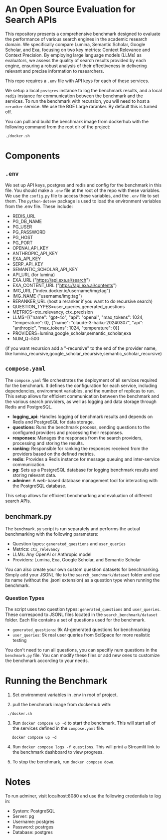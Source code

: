 # An Open Source Evaluation for Search APIs

This repository presents a comprehensive benchmark designed to evaluate the performance of various search engines in the academic research domain. We specifically compare Lumina, Semantic Scholar, Google Scholar, and Exa, focusing on two key metrics: Context Relevance and Context Precision. By employing large language models (LLMs) as evaluators, we assess the quality of search results provided by each engine, ensuring a robust analysis of their effectiveness in delivering relevant and precise information to researchers.

This repo requires a `.env` file with API keys for each of these services. 

We setup a local `postgres` instance to log the benchmark results, and a local `redis` instance for communication between the benchmark and the services. To run the benchmark with recursion, you will need to host a `reranker` service. We use the BGE Large raranker. By default this is turned off. 

You can pull and build the benchmark image from dockerhub with the following command from the root dir of the project:
```
./docker.sh
```
# Components

## `.env`

 We set up API keys, postgres and redis and config for the benchmark in this file. You should make a `.env` file at the root of the repo with these variables. We use the `config.py` file to access these variables, and the `.env` file to set them. The `python-dotenv` package is used to load the environment variables from the .env file. These include:

   - REDIS_URL
   - PG_DB_NAME
   - PG_USER
   - PG_PASSWORD
   - PG_HOST
   - PG_PORT
   - OPENAI_API_KEY
   - ANTHROPIC_API_KEY
   - EXA_API_KEY
   - SERP_API_KEY
   - SEMANTIC_SCHOLAR_API_KEY
   - API_URL (for lumina)
   - EXA_URL ("https://api.exa.ai/search")
   - EXA_CONTENT_URL ("https://api.exa.ai/contents")
   - IMG_URL ("index.docker.io/username/img:tag")
   - IMG_NAME ("username/img:tag")
   - RERANKER_URL (host a reranker if you want to do recursive search)
   - QUESTION_TYPES=user_queries,generated_questions
   - METRICS=ctx_relevancy, ctx_precision
   - LLMS=[{"name": "gpt-4o", "api": "openai", "max_tokens": 1024, "temperature": 0}, {"name": "claude-3-haiku-20240307", "api": "anthropic", "max_tokens": 1024, "temperature": 0}]
   - PROVIDERS=lumina,google_scholar,semantic_scholar,exa
   - NUM_Q=500

   (if you want recursion add a "-recursive" to the end of the provider name, like lumina_recursive,google_scholar_recursive,semantic_scholar_recursive)

## `compose.yaml`

The `compose.yaml` file orchestrates the deployment of all services required for the benchmark. It defines the configuration for each service, including dependencies, environment variables, and the number of replicas to run. This setup allows for efficient communication between the benchmark and the various search providers, as well as logging and data storage through Redis and PostgreSQL.

- **logging_api**: Handles logging of benchmark results and depends on Redis and PostgreSQL for data storage.
- **questions**: Runs the benchmark process, sending questions to the configured providers and processing their responses.
- **responses**: Manages the responses from the search providers, processing and storing the results.
- **ranking**: Responsible for ranking the responses received from the providers based on the defined metrics.
- **redis**: Provides a Redis instance for message queuing and inter-service communication.
- **pg**: Sets up a PostgreSQL database for logging benchmark results and storing relevant data.
- **adminer**: A web-based database management tool for interacting with the PostgreSQL database.

This setup allows for efficient benchmarking and evaluation of different search APIs.
## benchmark.py

The `benchmark.py` script is run separately and performs the actual benchmarking with the following parameters:

- Question types: `generated_questions` and `user_queries` 
- Metrics: `ctx_relevancy`
- LLMs: Any OpenAI or Anthropic model
- Providers: Lumina, Exa, Google Scholar, and Semantic Scholar

You can also create your own custom question datasets for benchmarking. Simply add your JSONL file to the `search_benchmark/dataset` folder and use its name (without the .jsonl extension) as a question type when running the benchmark.

### Question Types

The script uses two question types: `generated_questions` and `user_queries`. These correspond to JSONL files located in the `search_benchmark/dataset` folder. Each file contains a set of questions used for the benchmark.

- `generated_questions`: 9k AI-generated questions for benchmarking
- `user_queries`: 9k real user queries from SciSpace for more realistic testing

You don't need to run all questions, you can specifiy num questions in the `benchmark.py` file.
You can modify these files or add new ones to customize the benchmark according to your needs.

# Running the Benchmark

   1. Set environment variables in .env in root of project.

   2. pull the benchmark image from dockerhub with:
   ```
    ./docker.sh 
   ```
   3. Run `docker compose up -d` to start the benchmark. This will start all of the services defined in the `compose.yaml` file.

   ```
      docker compose up -d 
   ```
   4. Run `docker compose logs -f questions`. This will print a Streamlit link to the benchmark dashboard to view progress.

   5. To stop the benchmark, run `docker compose down`.


# Notes

To run adminer, visit localhost:8080 and use the following credentials to log in:

- System: PostgreSQL
- Server: pg
- Username: postgres
- Password: postrges
- Database: postgres